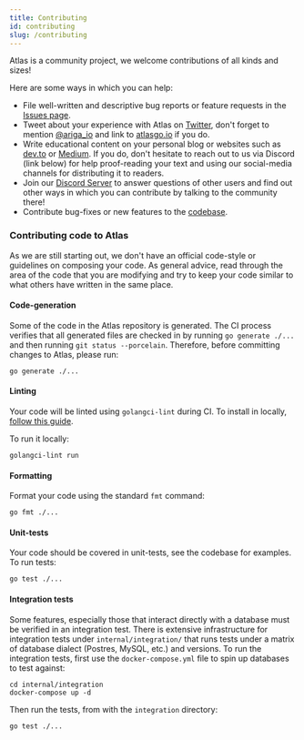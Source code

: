 ```yaml
---
title: Contributing
id: contributing
slug: /contributing
---
```

Atlas is a community project, we welcome contributions of all kinds and sizes!

Here are some ways in which you can help:
* File well-written and descriptive bug reports or feature requests in the [Issues page](https://github.com/ariga/atlas/issues).
* Tweet about your experience with Atlas on [Twitter](https://twitter.com), don't forget to mention
  [@ariga_io](https://twitter.com/ariga_io) and link to [atlasgo.io](https://atlasgo.io) if you do.
* Write educational content on your personal blog or websites such as [dev.to](https://dev.to) or 
  [Medium](https://medium.com). If you do, don't hesitate to reach out to us via Discord (link below)
  for help proof-reading your text and 
  using our social-media channels for distributing it to readers.
* Join our [Discord Server](https://discord.com/invite/QhsmBAWzrC) to answer questions of other users
  and find out other ways in which you can contribute by talking to the community there!
* Contribute bug-fixes or new features to the [codebase](https://github.com/ariga/atlas).

### Contributing code to Atlas

As we are still starting out, we don't have an official code-style or guidelines on composing your
code. As general advice, read through the area of the code that you are modifying and try to keep your code
similar to what others have written in the same place.  

#### Code-generation

Some of the code in the Atlas repository is generated. The CI process verifies that
all generated files are checked in by running `go generate ./...` and then running
`git status --porcelain`. Therefore, before committing changes to Atlas, please run:
```shell
go generate ./...
```

#### Linting

Your code will be linted using `golangci-lint` during CI. To install in locally,
[follow this guide](https://golangci-lint.run/usage/install/#local-installation). 

To run it locally:
```shell
golangci-lint run
```

#### Formatting 
Format your code using the standard `fmt` command:
```shell
go fmt ./...
```

#### Unit-tests

Your code should be covered in unit-tests, see the codebase for examples. To run tests:
```shell
go test ./...
```

#### Integration tests

Some features, especially those that interact directly with a database must be verified
in an integration test. There is extensive infrastructure for integration tests under
`internal/integration/` that runs tests under a matrix of database dialect (Postres, MySQL, etc.)
and versions. To run the integration tests, first use the `docker-compose.yml` file to spin up
databases to test against:

```shell
cd internal/integration 
docker-compose up -d
```

Then run the tests, from with the `integration` directory:
```shell
go test ./...
```